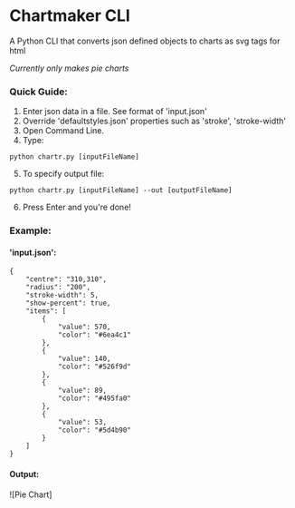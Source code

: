 # Chartmaker CLI
A Python CLI that converts json defined objects to charts as svg tags for html

*Currently only makes pie charts*

### Quick Guide:
1. Enter json data in a file. See format of 'input.json'
2. Override 'defaultstyles.json' properties such as 'stroke', 'stroke-width'
3. Open Command Line.
4. Type:
```
python chartr.py [inputFileName]
```
5. To specify output file:
```
python chartr.py [inputFileName] --out [outputFileName]
```
6. Press Enter and you're done!

### Example:
#### 'input.json':
```
{
    "centre": "310,310",
    "radius": "200",
    "stroke-width": 5,
    "show-percent": true,
    "items": [
        {
            "value": 570,
            "color": "#6ea4c1"
        },
        {
            "value": 140,
            "color": "#526f9d"
        },
        {
            "value": 89,
            "color": "#495fa0"
        },
        {
            "value": 53,
            "color": "#5d4b90"
        }
    ]
}
```
#### Output:

![Pie Chart]
